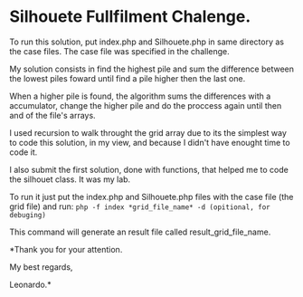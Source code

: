 # Silhouete Fullfilment Chalenge.

To run this solution, put index.php and Silhouete.php in same directory as the case files.
The case file was specified in the challenge.

My solution consists in find the highest pile and sum the difference between the lowest piles foward until find a pile higher then the last one.

When a higher pile is found, the algorithm sums the differences with a accumulator, change the higher pile and do the proccess again until then and of the file's arrays.

I used recursion to walk throught the grid array due to its the simplest way to code this solution, in my view, and because I didn't have enought time to code it.

I also submit the first solution, done with functions, that helped me to code the silhouet class. It was my lab.

To run it just put the index.php and Silhouete.php files with the case file (the grid file) and run:
```php -f index *grid_file_name* -d (opitional, for debuging)```

This command will generate an result file called result_grid_file_name.

*Thank you for your attention.

My best regards,

Leonardo.*